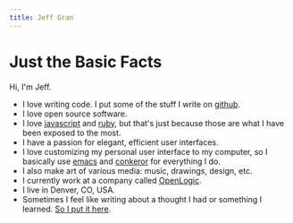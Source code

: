 ```yaml
---
title: Jeff Gran
---
```

# Just the Basic Facts

Hi, I'm Jeff.

* I love writing code. I put some of the stuff I write on [github][].
* I love open source software.
* I love [javascript][] and [ruby][], but that's just because those are what I have been exposed to the most.
* I have a passion for elegant, efficient user interfaces.
* I love customizing my personal user interface to my computer, so I basically use [emacs][] and [conkeror][] for everything I do.
* I also make art of various media: music, drawings, design, etc.
* I currently work at a company called [OpenLogic][].
* I live in Denver, CO, USA.
* Sometimes I feel like writing about a thought I had or something I learned. [So I put it here](/archive.html).

[github]: http://github.com/jeffgran
[emacs]: http://www.gnu.org/software/emacs/
[conkeror]: http://conkeror.org/
[javascript]: /tags/index.html#javascript
[ruby]: /tags/index.html#ruby
[clojure]: /tags/index.html#clojure
[OpenLogic]: http://www.openlogic.com
